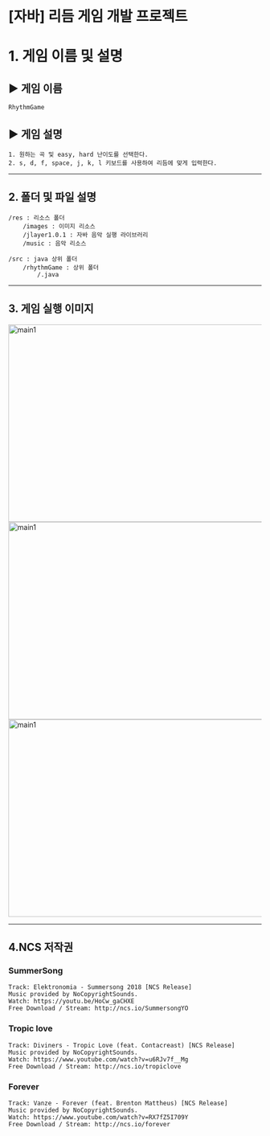 [자바] 리듬 게임 개발 프로젝트
======================
# 1. 게임 이름 및 설명
## ▶ 게임 이름
	RhythmGame

## ▶ 게임 설명
	1. 원하는 곡 및 easy, hard 난이도를 선택한다.
	2. s, d, f, space, j, k, l 키보드를 사용하여 리듬에 맞게 입력한다.

****
## 2. 폴더 및 파일 설명
```
/res : 리소스 폴더
    /images : 이미지 리소스
    /jlayer1.0.1 : 자바 음악 실행 라이브러리
    /music : 음악 리소스
    
/src : java 상위 폴더
    /rhythmGame : 상위 폴더
        /.java
```

****
## 3. 게임 실행 이미지
<img src="https://img1.daumcdn.net/thumb/R1280x0/?scode=mtistory2&fname=https%3A%2F%2Fblog.kakaocdn.net%2Fdn%2FdlRTsG%2FbtrmWr324Cv%2FpW1sq2uzvWWhkmjx1MIaB1%2Fimg.png" width="700px" height="393px" title="px(픽셀) 크기 설정" alt="main1"></img><br/>
<img src="https://img1.daumcdn.net/thumb/R1280x0/?scode=mtistory2&fname=https%3A%2F%2Fblog.kakaocdn.net%2Fdn%2FbhtdIf%2FbtrmUyCl2U3%2FgFEtlcxheQzsyeSDZWmEe0%2Fimg.png" width="700px" height="393px" title="px(픽셀) 크기 설정" alt="main1"></img><br/>
<img src="https://img1.daumcdn.net/thumb/R1280x0/?scode=mtistory2&fname=https%3A%2F%2Fblog.kakaocdn.net%2Fdn%2FbwN9oA%2FbtrmYEHMMem%2Fc9WXrk9XOYQKV6B8XD2Kr0%2Fimg.png" width="700px" height="393px" title="px(픽셀) 크기 설정" alt="main1"></img><br/>

****
## 4.NCS 저작권
### SummerSong
    Track: Elektronomia - Summersong 2018 [NCS Release]
    Music provided by NoCopyrightSounds.
    Watch: https://youtu.be/HoCw_gaCHXE
    Free Download / Stream: http://ncs.io/SummersongYO

### Tropic love
    Track: Diviners - Tropic Love (feat. Contacreast) [NCS Release]
    Music provided by NoCopyrightSounds.
    Watch: https://www.youtube.com/watch?v=u6RJv7f__Mg
    Free Download / Stream: http://ncs.io/tropiclove

### Forever
    Track: Vanze - Forever (feat. Brenton Mattheus) [NCS Release]
    Music provided by NoCopyrightSounds.
    Watch: https://www.youtube.com/watch?v=RX7fZ5I709Y
    Free Download / Stream: http://ncs.io/forever
